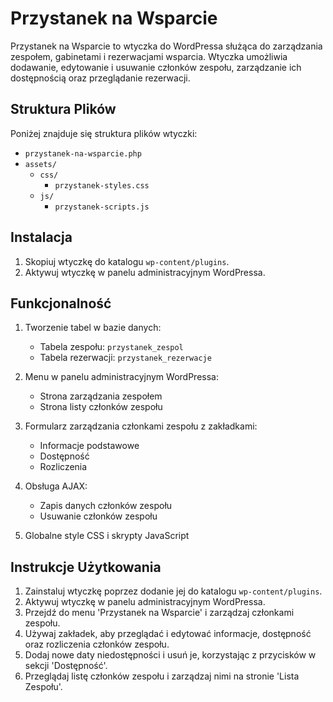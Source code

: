# Przystanek na Wsparcie

Przystanek na Wsparcie to wtyczka do WordPressa służąca do zarządzania zespołem, gabinetami i rezerwacjami wsparcia. Wtyczka umożliwia dodawanie, edytowanie i usuwanie członków zespołu, zarządzanie ich dostępnością oraz przeglądanie rezerwacji.

## Struktura Plików

Poniżej znajduje się struktura plików wtyczki:
- `przystanek-na-wsparcie.php`
- `assets/`
  - `css/`
    - `przystanek-styles.css`
  - `js/`
    - `przystanek-scripts.js`

## Instalacja

1. Skopiuj wtyczkę do katalogu `wp-content/plugins`.
2. Aktywuj wtyczkę w panelu administracyjnym WordPressa.

## Funkcjonalność

1. Tworzenie tabel w bazie danych:
   - Tabela zespołu: `przystanek_zespol`
   - Tabela rezerwacji: `przystanek_rezerwacje`

2. Menu w panelu administracyjnym WordPressa:
   - Strona zarządzania zespołem
   - Strona listy członków zespołu

3. Formularz zarządzania członkami zespołu z zakładkami:
   - Informacje podstawowe
   - Dostępność
   - Rozliczenia

4. Obsługa AJAX:
   - Zapis danych członków zespołu
   - Usuwanie członków zespołu

5. Globalne style CSS i skrypty JavaScript

## Instrukcje Użytkowania

1. Zainstaluj wtyczkę poprzez dodanie jej do katalogu `wp-content/plugins`.
2. Aktywuj wtyczkę w panelu administracyjnym WordPressa.
3. Przejdź do menu 'Przystanek na Wsparcie' i zarządzaj członkami zespołu.
4. Używaj zakładek, aby przeglądać i edytować informacje, dostępność oraz rozliczenia członków zespołu.
5. Dodaj nowe daty niedostępności i usuń je, korzystając z przycisków w sekcji 'Dostępność'.
6. Przeglądaj listę członków zespołu i zarządzaj nimi na stronie 'Lista Zespołu'.
